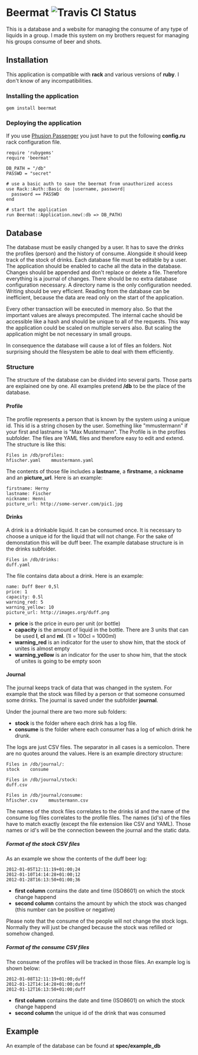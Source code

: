 # Beermat ![Travis CI Status](https://secure.travis-ci.org/threez/beermat.png "Travis CI Status")

This is a database and a website for managing the consume of any type of liquids in a group. I made this system on my brothers request for managing his groups consume of beer and shots.

## Installation

This application is compatible with **rack** and various versions of **ruby**. I don't know of any incompatibilities.

### Installing the application

    gem install beermat

### Deploying the application

If you use [Phusion Passenger](http://www.modrails.com/index.html) you just have to put the following **config.ru** rack configuration file.

    require 'rubygems'
    require 'beermat'
    
    DB_PATH = "/db"
    PASSWD = "secret"
    
    # use a basic auth to save the beermat from unauthorized access
    use Rack::Auth::Basic do |username, password|
      password == PASSWD
    end
    
    # start the application
    run Beermat::Application.new(:db => DB_PATH)

## Database

The database must be easily changed by a user. It has to save the drinks the profiles (person) and the history of consume. Alongside it should keep track of the stock of drinks. Each database file must be editable by a user. The application should be enabled to cache all the data in the database. Changes should be appended and don't replace or delete a file. Therefore everything is a journal of changes. There should be no extra database configuration necessary. A directory name is the only configuration needed. Writing should be very efficient. Reading from the database can be inefficient, because the data are read only on the start of the application. 

Every other transaction will be executed in memory also. So that the important values are always precomputed. The internal cache should be accessible like a hash and should be unique to all of the requests. This way the application could be scaled on multiple servers also. But scaling the application might be not necessary in small groups.

In consequence the database will cause a lot of files an folders. Not surprising should the filesystem be able to deal with them efficiently.

### Structure

The structure of the database can be divided into several parts. Those parts are explained one by one. All examples pretend **/db** to be the place of the database.

#### Profile

The profile represents a person that is known by the system using a unique id. This id is a string chosen by the user. Something like "mmustermann" if your first and lastname is "Max Mustermann". The Profile is in the profiles subfolder. The files are YAML files and therefore easy to edit and extend. The structure is like this:

    Files in /db/profiles:
    hfischer.yaml    mmustermann.yaml

The contents of those file includes a **lastname**, a **firstname**, a **nickname** and an **picture\_url**. Here is an example:

    firstname: Herny
    lastname: Fischer
    nickname: Henni
    picture_url: http://some-server.com/pic1.jpg

#### Drinks

A drink is a drinkable liquid. It can be consumed once. It is necessary to choose a unique id for the liquid that will not change. For the sake of demonstation this will be duff beer. The example database structure is in the drinks subfolder.

    Files in /db/drinks:
    duff.yaml

The file contains data about a drink. Here is an example:

    name: Duff Beer 0,5l
    price: 1
    capacity: 0.5l
    warning_red: 5
    warning_yellow: 10
    picture_url: http://images.org/duff.png

* **price** is the price in euro per unit (or bottle)
* **capacity** is the amount of liquid in the bottle. There are 3 units that can be used **l**, **cl** and **ml**. (1l = 100cl = 1000ml)
* **warning_red** is an indicator for the user to show him, that the stock of unites is almost empty
* **warning_yellow** is an indicator for the user to show him, that the stock of unites is going to be empty soon

#### Journal

The journal keeps track of data that was changed in the system. For example that the stock was filled by a person or that someone consumed some drinks. The journal is saved under the subfolder **journal**.

Under the journal there are two more sub folders:

* **stock** is the folder where each drink has a log file. 
* **consume** is the folder where each consumer has a log of which drink he drunk.

The logs are just CSV files. The separator in all cases is a semicolon. There are no quotes around the values. Here is an example directory structure:

    Files in /db/journal/:
    stock    consume
    
    Files in /db/journal/stock:
    duff.csv
    
    Files in /db/journal/consume:
    hfischer.csv    mmustermann.csv

The names of the stock files correlates to the drinks id and the name of the consume log files correlates to the profile files. The names (id's) of the files have to match exactly (except the file extension like CSV and YAML). Those names or id's will be the connection beween the journal and the static data.

##### Format of the stock CSV files

As an example we show the contents of the duff beer log:

    2012-01-05T12:11:19+01:00;24
    2012-01-10T14:14:28+01:00;12
    2012-01-28T16:13:50+01:00;36
    
* **first column** contains the date and time (ISO8601) on which the stock change happend
* **second column** contains the amount by which the stock was changed (this number can be positive or negative)

Please note that the consume of the people will not change the stock logs. Normally they will just be changed because the stock was refilled or somehow changed.

##### Format of the consume CSV files

The consume of the profiles will be tracked in those files. An example log is shown below:
    
    2012-01-08T12:11:19+01:00;duff
    2012-01-12T14:14:28+01:00;duff
    2012-01-12T16:13:50+01:00;duff

* **first column** contains the date and time (ISO8601) on which the stock change happend
* **second column** the unique id of the drink that was consumed

## Example

An example of the database can be found at **spec/example\_db**
